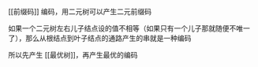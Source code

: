 ---
---

[[前缀码]] 编码，用二元树可以产生二元前缀码

如果一个二元树左右儿子结点设的值不相等（如果只有一个儿子那就随便不唯一了），那么从根结点到叶子结点的通路产生的串就是一种编码

所以先产生 [[最优树]]，再产生最优的编码
